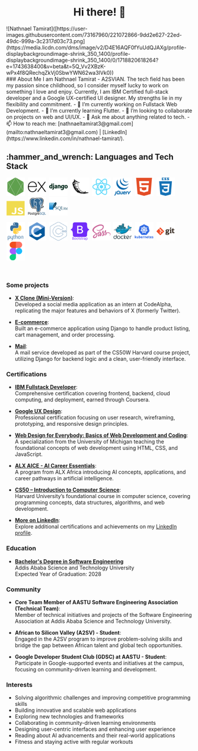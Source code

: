 <h1 align="center">Hi there! 👋 </h1>
![Nathnael Tamirat]([https://user-images.githubusercontent.com/73167960/221072866-9dd2e627-22ed-49dc-999a-3c2317d03c73.png](https://media.licdn.com/dms/image/v2/D4E16AQF0fYuUdQJAXg/profile-displaybackgroundimage-shrink_350_1400/profile-displaybackgroundimage-shrink_350_1400/0/1718820618264?e=1743638400&v=beta&t=5Q_Vv2XBzK-wPx4f8QRechqZkVj0SbwYWN62wa3IVk0))
<br>
### About Me
I am Nathnael Tamirat - A2SVIAN. The tech field has been my passion since childhood, so I consider myself lucky to work on something I love and enjoy. Currently, I am IBM Certified full-stack developer and a Google UX-certified UI designer. My strengths lie in my flexibility and commitment.
- 🔭 I’m currently working on Fullstack Web Development.
- 🌱 I’m currently learning Flutter.
- 👯 I’m looking to collaborate on projects on web and UI/UX.
- 💬 Ask me about anything related to tech.
- 📫 How to reach me: [nathnaeltamirat3@gmail.com](mailto:nathnaeltamirat3@gmail.com) | [LinkedIn](https://www.linkedin.com/in/nathnael-tamirat/).
<br>
<h2 >:hammer_and_wrench: Languages and Tech Stack</h2>
<div>
  <img src="https://github.com/devicons/devicon/blob/master/icons/nodejs/nodejs-plain.svg" title="NodeJS" alt="NodeJS" width="50" height="50"/>&nbsp;
  <img src="https://github.com/devicons/devicon/blob/master/icons/express/express-original.svg" title="Express" alt="Express" width="50" height="50"/>&nbsp;
  <img src="https://github.com/devicons/devicon/blob/master/icons/django/django-plain-wordmark.svg" title="Django" alt="Django" width="50" height="50"/>&nbsp;
  <img src="https://github.com/devicons/devicon/blob/master/icons/flask/flask-original.svg" title="Flask" alt="Flask" width="50" height="50"/>&nbsp;
  <img src="https://github.com/devicons/devicon/blob/master/icons/react/react-original.svg" title="React" alt="React" width="50" height="50"/>&nbsp;
  <img src="https://github.com/devicons/devicon/blob/master/icons/jquery/jquery-plain-wordmark.svg" title="jQuery" alt="jQuery" width="50" height="50"/>&nbsp;
  <img src="https://github.com/devicons/devicon/blob/master/icons/html5/html5-plain.svg" title="HTML5" alt="HTML5" width="50" height="50"/>&nbsp;
  <img src="https://github.com/devicons/devicon/blob/master/icons/css3/css3-plain-wordmark.svg" title="CSS3" alt="CSS3" width="50" height="50"/>&nbsp;
  <img src="https://github.com/devicons/devicon/blob/master/icons/javascript/javascript-plain.svg" title="JavaScript" alt="JavaScript" width="50" height="40"/>&nbsp;
  <img src="https://github.com/devicons/devicon/blob/master/icons/postgresql/postgresql-original-wordmark.svg" title="PostgreSQL" alt="PostgreSQL" width="50" height="50"/>&nbsp;
  <img src="https://github.com/devicons/devicon/blob/master/icons/sqlite/sqlite-original-wordmark.svg" title="SQLite" alt="SQLite" width="50" height="50"/>&nbsp;
  
  <img src="https://github.com/devicons/devicon/blob/master/icons/python/python-original-wordmark.svg" title="Python" alt="Python" width="50" height="50"/>&nbsp;
  <img src="https://github.com/devicons/devicon/blob/master/icons/c/c-original.svg" title="C" alt="C" width="50" height="50"/>&nbsp;
  <img src="https://github.com/devicons/devicon/blob/master/icons/cplusplus/cplusplus-line.svg" title="C++" alt="C++" width="50" height="50"/>&nbsp;
  <img src="https://github.com/devicons/devicon/blob/master/icons/bootstrap/bootstrap-plain-wordmark.svg" title="Bootstrap" alt="Bootstrap" width="50" height="50"/>&nbsp;
  <img src="https://github.com/devicons/devicon/blob/master/icons/sass/sass-original.svg" title="Sass" alt="Sass" width="50" height="50"/>&nbsp;
  <img src="https://github.com/devicons/devicon/blob/master/icons/docker/docker-original-wordmark.svg" title="Docker" alt="Docker" width="50" height="50"/>&nbsp;
  <img src="https://github.com/devicons/devicon/blob/master/icons/kubernetes/kubernetes-plain-wordmark.svg" title="Kubernetes" alt="Kubernetes" width="50" height="50"/>&nbsp;
  <img src="https://github.com/devicons/devicon/blob/master/icons/git/git-original-wordmark.svg" title="Git" alt="Git" width="50" height="50"/>&nbsp;
  <img src="https://github.com/devicons/devicon/blob/master/icons/figma/figma-original.svg" title="Figma" alt="Figma" width="50" height="50"/>&nbsp;
</div>
<br>

### Some projects
- **[X Clone (Mini-Version)](https://github.com/nathnaeltamirat/CodeAlpha_Social-Media-Platform)**:  
  Developed a social media application as an intern at CodeAlpha, replicating the major features and behaviors of X (formerly Twitter).

- **[E-commerce](https://github.com/nathnaeltamirat/CodeAlpha_Simple-E-commerce-Store)**:  
  Built an e-commerce application using Django to handle product listing, cart management, and order processing.

- **[Mail](https://github.com/nathnaeltamirat/CS50W/tree/main/mail)**:  
  A mail service developed as part of the CS50W Harvard course project, utilizing Django for backend logic and a clean, user-friendly interface.

### Certifications
- **[IBM Fullstack Developer](https://www.coursera.org/account/accomplishments/professional-cert/G3DGLFTAZCN0)**:  
  Comprehensive certification covering frontend, backend, cloud computing, and deployment, earned through Coursera.

- **[Google UX Design](https://www.coursera.org/account/accomplishments/professional-cert/B0HCD1NBHG19)**:  
  Professional certification focusing on user research, wireframing, prototyping, and responsive design principles.

- **[Web Design for Everybody: Basics of Web Development and Coding](https://www.coursera.org/account/accomplishments/specialization/EVWMDMRXAN8Z)**:  
  A specialization from the University of Michigan teaching the foundational concepts of web development using HTML, CSS, and JavaScript.

- **[ALX AICE - AI Career Essentials](https://intranet.alxswe.com/certificates/G6xzPFYEM3)**:  
  A program from ALX Africa introducing AI concepts, applications, and career pathways in artificial intelligence.

- **[CS50 – Introduction to Computer Science](https://certificates.cs50.io/72d146c3-0b45-4689-9ce2-07415d5444d1)**:  
  Harvard University’s foundational course in computer science, covering programming concepts, data structures, algorithms, and web development.

- **[More on LinkedIn](https://www.linkedin.com/in/nathnael-tamirat/)**:  
  Explore additional certifications and achievements on my [LinkedIn profile](https://www.linkedin.com/in/nathnael-tamirat/).

### Education
- **[Bachelor's Degree in Software Engineering](http://www.aastu.edu.et/)**  
  Addis Ababa Science and Technology University  
  Expected Year of Graduation: 2028

### Community
- **Core Team Member of AASTU Software Engineering Association (Technical Team)**:  
  Member of technical initiatives and projects of the Software Engineering Association at Addis Ababa Science and Technology University.

- **African to Silicon Valley (A2SV) - Student**:  
  Engaged in the A2SV program to improve problem-solving skills and bridge the gap between African talent and global tech opportunities.

- **Google Developer Student Club (GDSC) at AASTU - Student**:  
  Participate in Google-supported events and initiatives at the campus, focusing on community-driven learning and development.

### Interests
- Solving algorithmic challenges and improving competitive programming skills  
- Building innovative and scalable web applications  
- Exploring new technologies and frameworks  
- Collaborating in community-driven learning environments  
- Designing user-centric interfaces and enhancing user experience  
- Reading about AI advancements and their real-world applications  
- Fitness and staying active with regular workouts
